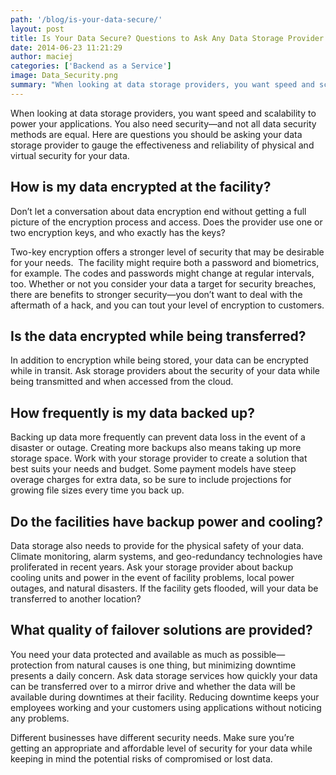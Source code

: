 ```yaml
---
path: '/blog/is-your-data-secure/'
layout: post
title: Is Your Data Secure? Questions to Ask Any Data Storage Provider
date: 2014-06-23 11:21:29
author: maciej
categories: ['Backend as a Service']
image: Data_Security.png
summary: "When looking at data storage providers, you want speed and scalability to power your applications. You also need security—and not all data security methods are equal. Here are questions you should be asking your data storage provider to gauge the effectiveness and reliability of physical and virtual security for your data."
---
```

When looking at data storage providers, you want speed and scalability to power your applications. You also need security—and not all data security methods are equal. Here are questions you should be asking your data storage provider to gauge the effectiveness and reliability of physical and virtual security for your data.<!--more-->
<h2><b>How is my data encrypted at the facility?</b></h2>
Don’t let a conversation about data encryption end without getting a full picture of the encryption process and access. Does the provider use one or two encryption keys, and who exactly has the keys?

Two-key encryption offers a stronger level of security that may be desirable for your needs.  The facility might require both a password and biometrics, for example. The codes and passwords might change at regular intervals, too. Whether or not you consider your data a target for security breaches, there are benefits to stronger security—you don’t want to deal with the aftermath of a hack, and you can tout your level of encryption to customers.
<h2><b>Is the data encrypted while being transferred?</b></h2>
In addition to encryption while being stored, your data can be encrypted while in transit. Ask storage providers about the security of your data while being transmitted and when accessed from the cloud.
<h2><b>How frequently is my data backed up?</b></h2>
Backing up data more frequently can prevent data loss in the event of a disaster or outage. Creating more backups also means taking up more storage space. Work with your storage provider to create a solution that best suits your needs and budget. Some payment models have steep overage charges for extra data, so be sure to include projections for growing file sizes every time you back up.
<h2><b>Do the facilities have backup power and cooling?</b></h2>
Data storage also needs to provide for the physical safety of your data. Climate monitoring, alarm systems, and geo-redundancy technologies have proliferated in recent years. Ask your storage provider about backup cooling units and power in the event of facility problems, local power outages, and natural disasters. If the facility gets flooded, will your data be transferred to another location?
<h2><b>What quality of failover solutions are provided?</b></h2>
You need your data protected and available as much as possible—protection from natural causes is one thing, but minimizing downtime presents a daily concern. Ask data storage services how quickly your data can be transferred over to a mirror drive and whether the data will be available during downtimes at their facility. Reducing downtime keeps your employees working and your customers using applications without noticing any problems.

Different businesses have different security needs. Make sure you’re getting an appropriate and affordable level of security for your data while keeping in mind the potential risks of compromised or lost data.